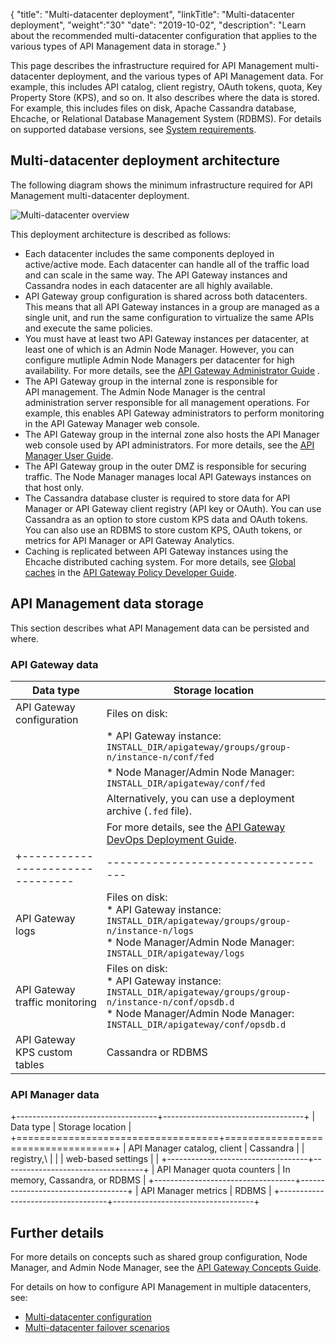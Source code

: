 {
"title": "Multi-datacenter deployment",
"linkTitle": "Multi-datacenter deployment",
"weight":"30"
"date": "2019-10-02",
"description": "Learn about the recommended multi-datacenter configuration that applies to the various types of API Management data in storage."
}

This page describes the infrastructure required for API Management multi-datacenter deployment, and the various types of API Management data. For example, this includes API catalog, client registry, OAuth tokens, quota, Key Property Store (KPS), and so on. It also describes where the data is stored. For example, this includes files on disk, Apache Cassandra database, Ehcache, or Relational Database Management System (RDBMS). For details on supported database versions, see [System requirements](/docs/apigtw_install/system_requirements).

## Multi-datacenter deployment architecture

The following diagram shows the minimum infrastructure required for API Management multi-datacenter deployment.

![Multi-datacenter overview](/images/apigtw_install/multi-dc_overview.png)

This deployment architecture is described as follows:

* Each datacenter includes the same components deployed in active/active mode. Each datacenter can handle all of the traffic load and can scale in the same way. The API Gateway instances and Cassandra nodes in each datacenter are all highly available.
* API Gateway group configuration is shared across both datacenters. This means that all API Gateway instances in a group are managed as a single unit, and run the same configuration to virtualize the same APIs and execute the same policies.
* You must have at least two API Gateway instances per datacenter, at least one of which is an Admin Node Manager. However, you can configure mutliple Admin Node Managers per datacenter for high availability. For more details, see the [API Gateway Administrator Guide](/bundle/APIGateway_77_AdministratorGuide_allOS_en_HTML5/)    .
* The API Gateway group in the internal zone is responsible for API management. The Admin Node Manager is the central administration server responsible for all management operations. For example, this enables API Gateway administrators to perform monitoring in the API Gateway Manager web console.
* The API Gateway group in the internal zone also hosts the API Manager web console used by API administrators. For more details, see the [API Manager User Guide](/bundle/APIManager_77_APIMgmtGuide_allOS_en_HTML5/).
* The API Gateway group in the outer DMZ is responsible for securing traffic. The Node Manager manages local API Gateways instances on that host only.
* The Cassandra database cluster is required to store data for API Manager or API Gateway client registry (API key or OAuth). You can use Cassandra as an option to store custom KPS data and OAuth tokens. You can also use an RDBMS to store custom KPS, OAuth tokens, or metrics for API Manager or API Gateway Analytics.
* Caching is replicated between API Gateway instances using the Ehcache distributed caching system. For more details, see [Global caches](/csh?context=604&product=prod-api-gateway-77)
    in the [API Gateway Policy Developer Guide](/bundle/APIGateway_77_PolicyDevGuide_allOS_en_HTML5/).

## API Management data storage

This section describes what API Management data can be persisted and where.

### API Gateway data

| Data type                      | Storage location                                                                         |
|--------------------------------|------------------------------------------------------------------------------------------|
| API Gateway configuration      | Files on disk:                                                                           |
|                                | * API Gateway instance: `INSTALL_DIR/apigateway/groups/group-n/instance-n/conf/fed`      |
|                                | * Node Manager/Admin Node Manager: ` INSTALL_DIR/apigateway/conf/fed`                    |
|                                | Alternatively, you can use a deployment archive (`.fed` file).                           |
|                                | For more details, see the [API Gateway DevOps Deployment Guide](/bundle/APIGateway_77_PromotionGuide_allOS_en_HTML5/).|
+--------------------------------|-----------------------------------|
| API Gateway logs               | Files on disk: <br> * API Gateway instance: `INSTALL_DIR/apigateway/groups/group-n/instance-n/logs`<br> * Node Manager/Admin Node Manager: `INSTALL_DIR/apigateway/logs`                           |
| API Gateway traffic monitoring | Files on disk: <br> * API Gateway instance: `INSTALL_DIR/apigateway/groups/group-n/instance-n/conf/opsdb.d`<br> * Node Manager/Admin Node Manager: `INSTALL_DIR/apigateway/conf/opsdb.d`                   |
| API Gateway KPS custom tables  | Cassandra or RDBMS  |

### API Manager data

+-----------------------------------+-----------------------------------+
| Data type                         | Storage location                  |
+===================================+===================================+
| API Manager catalog, client       | Cassandra                         |
| registry,\                        |                                   |
| web-based settings                |                                   |
+-----------------------------------+-----------------------------------+
| API Manager quota counters        | In memory, Cassandra, or RDBMS    |
+-----------------------------------+-----------------------------------+
| API Manager metrics               | RDBMS                             |
+-----------------------------------+-----------------------------------+

## Further details

For more details on concepts such as shared group configuration, Node Manager, and Admin Node Manager, see the [API Gateway Concepts Guide](/bundle/APIGateway_77_ConceptsGuide_allOS_en_HTML5).

For details on how to configure API Management in multiple datacenters, see:

* [Multi-datacenter configuration](/docs/apigtw_install/multi_datacenter_config)
* [Multi-datacenter failover scenarios](/docs/apigtw_install/multi_datacenter_failover)
